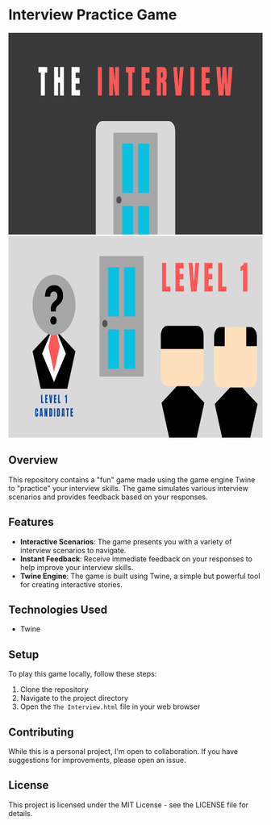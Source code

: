 # Interview Practice Game

<img height="400" src="https://github.com/AbdulDevHub/The-Interview-Twine/blob/main/Screenshots/Home.png?raw=true">
<img height="400" src="https://github.com/AbdulDevHub/The-Interview-Twine/blob/main/Screenshots/Main.png?raw=true">

## Overview

This repository contains a "fun" game made using the game engine Twine to "practice" your interview skills. The game simulates various interview scenarios and provides feedback based on your responses.

## Features

- **Interactive Scenarios**: The game presents you with a variety of interview scenarios to navigate.
- **Instant Feedback**: Receive immediate feedback on your responses to help improve your interview skills.
- **Twine Engine**: The game is built using Twine, a simple but powerful tool for creating interactive stories.

## Technologies Used

- Twine

## Setup

To play this game locally, follow these steps:

1. Clone the repository
2. Navigate to the project directory
3. Open the `The Interview.html` file in your web browser

## Contributing

While this is a personal project, I'm open to collaboration. If you have suggestions for improvements, please open an issue.

## License

This project is licensed under the MIT License - see the LICENSE file for details.

<br>
